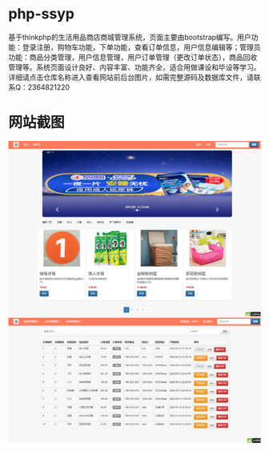 # php-ssyp
基于thinkphp的生活用品商店商城管理系统，页面主要由bootstrap编写。用户功能：登录注册，购物车功能，下单功能，查看订单信息，用户信息编辑等；管理员功能：商品分类管理，用户信息管理，用户订单管理（更改订单状态），商品回收管理等。系统页面设计良好、内容丰富、功能齐全，适合用做课设和毕设等学习。详细请点击仓库名称进入查看网站前后台图片，如需完整源码及数据库文件，请联系Q：2364821220
# 网站截图
![image](https://github.com/hzl0898/php-ssyp/blob/main/前台首页.png)
![image](https://github.com/hzl0898/php-ssyp/blob/main/后台订单管理.png)
